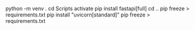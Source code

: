 python -m venv .
cd Scripts
activate
pip install fastapi[full]
cd ..
pip freeze > requirements.txt
pip install "uvicorn[standard]"
pip freeze > requirements.txt
